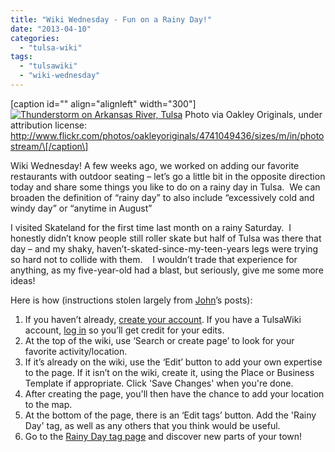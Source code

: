 ```yaml
---
title: "Wiki Wednesday - Fun on a Rainy Day!"
date: "2013-04-10"
categories: 
  - "tulsa-wiki"
tags: 
  - "tulsawiki"
  - "wiki-wednesday"
---
```


\[caption id="" align="alignleft" width="300"\][![Thunderstorm on Arkansas River, Tulsa](http://codefortulsa.files.wordpress.com/2013/04/arkansasriverrain.jpg?w=300)](http://codefortulsa.files.wordpress.com/2013/04/arkansasriverrain.jpg) Photo via Oakley Originals, under attribution license: http://www.flickr.com/photos/oakleyoriginals/4741049436/sizes/m/in/photostream/\[/caption\]

Wiki Wednesday! A few weeks ago, we worked on adding our favorite restaurants with outdoor seating – let’s go a little bit in the opposite direction today and share some things you like to do on a rainy day in Tulsa.  We can broaden the definition of “rainy day” to also include “excessively cold and windy day” or “anytime in August”

I visited Skateland for the first time last month on a rainy Saturday.  I honestly didn’t know people still roller skate but half of Tulsa was there that day – and my shaky, haven’t-skated-since-my-teen-years legs were trying so hard not to collide with them.    I wouldn’t trade that experience for anything, as my five-year-old had a blast, but seriously, give me some more ideas!

Here is how (instructions stolen largely from [John](http://codefortulsa.org/author/jwhitlock918/)’s posts):

1. If you haven’t already, [create your account](http://www.tulsawiki.org/Users/register/ "Create a TulsaWiki account"). If you have a TulsaWiki account, [log in](http://www.tulsawiki.org/Users/login/ "TulsaWiki login") so you’ll get credit for your edits.
2. At the top of the wiki, use ‘Search or create page’ to look for your favorite activity/location.
3. If it’s already on the wiki, use the ‘Edit’ button to add your own expertise to the page. If it isn’t on the wiki, create it, using the Place or Business Template if appropriate. Click 'Save Changes' when you're done.
4. After creating the page, you'll then have the chance to add your location to the map.
5. At the bottom of the page, there is an ‘Edit tags’ button. Add the 'Rainy Day' tag, as well as any others that you think would be useful.
6. Go to the [Rainy Day tag page](http://www.tulsawiki.org/tags/rainyday "Rainy Day tag page for TulsaWiki") and discover new parts of your town!
